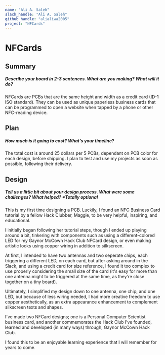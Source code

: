 ```yaml
---
name: "Ali A. Saleh"
slack_handle: "Ali A. Saleh"
github_handle: "alialiwa2005"
project: "NFCards"
---
```


# NFCards
## Summary
##### Describe your board in 2-3 sentences. What are you making? What will it do?
NFCards are PCBs that are the same height and width as a credit card (ID-1 ISO standard). They can be used as unique paperless business cards that can be programmed to open a website when tapped by a phone or other NFC-reading device. 

## Plan
##### How much is it going to cost? What's your timeline?

The total cost is around 25 dollars per 5 PCBs, dependant on PCB color for each design, before shipping. I plan to test and use my projects as soon as possible, following their delivery.

## Design
##### Tell us a little bit about your design process. What were some challenges? What helped? ***Totally optional**

This is my first time designing a PCB. Luckily, I found an NFC Business Card tutorial by a fellow Hack Clubber, Maggie, to be very helpful, inspiring, and educational. 

I initially began following her tutorial steps, though I ended up playing around a bit, tinkering with components such as using a different-colored LED for my Gaynor McCown Hack Club NFCard design, or even making artistic looks using copper wiring in addition to silkscreen. 

At first, I intended to have two antennas and two seperate chips, each triggering a different LED, on each card, but after asking around in the Slack, and using a credit card for size reference, I found it too complex to use properly considering the small size of the card (it's easy for more than one antenna might to be triggered at the same time, as they're close together on a tiny board).

Ultimately, I simplified my design down to one antenna, one chip, and one LED, but because of less wiring needed, I had more creative freedom to use copper aesthetically, as an extra appearance enhancement to complement silkscreen texts and shapes.

I've made two NFCard designs; one is a Personal Computer Scientist business card, and another commemorates the Hack Club I've founded, learned and developed (in many ways) through, Gaynor McCown Hack Club.

I found this to be an enjoyable learning experience that I will remember for years to come.

